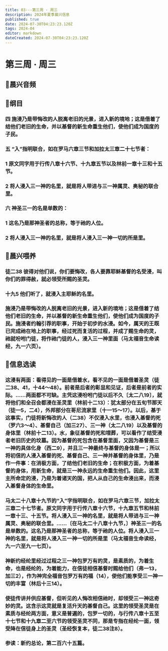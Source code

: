 ```yaml
---
title: 03---第三周 · 周三
description: 2024年夏季晨兴信息
published: true
date: 2024-07-30T04:23:23.120Z
tags: 2024-04
editor: markdown
dateCreated: 2024-07-30T04:23:23.120Z
---
```


# 第三周 · 周三
## 🎵晨兴音频

## 📖纲目

### 四    施浸乃是带悔改的人脱离老旧的光景，进入新的境地；这是借着了结他们老旧的生命，并以基督的新生命重生他们，使他们成为国度的子民。

### 五    “入”指明联合，如在罗马六章三节和加拉太三章二十七节者：

### 1    原文同字用于行传八章十六节、十九章五节以及林前一章十三和十五节。

### 2    将人浸入三一神的名里，就是将人带进与三一神属灵、奥秘的联合里。

### 六    神圣三一的名是单数的：

### 1    这名乃是那神圣者的总称，等于祂的人位。

### 2    将人浸入三一神的名里，就是将人浸入三一神一切的所是里。

## 📖晨兴喂养

### 徒二38    彼得对他们说，你们要悔改，各人要靠耶稣基督的名受浸，叫你们的罪得赦，就必领受所赐的圣灵。

### 十九5    他们听了，就浸入主耶稣的名里。

### 施浸乃是带悔改的人脱离老旧的光景，进入新的境地；这是借着了结他们老旧的生命，并以基督的新生命重生他们，使他们成为国度的子民。施浸者约翰引荐的职事，开始于初步的水浸。如今，属天的王既已完成祂在地上的职事，经过死而复活的过程，并成了赐生命的灵，祂就吩咐门徒，将作祂门徒的人，浸入三一神里面（马太福音生命读经，九一六页）。

## 📖信息选读

### 这浸有两面：看得见的一面是借着水，看不见的一面是借着圣灵（徒二38、41，十44～48）。前者是后者的彰显和见证，后者是前者的实际。……两面都不可缺。主凭这浸吩咐门徒以后不久〔太二八19〕，就将他们和全召会都浸在圣灵里（林前十二13）：犹太部分在五旬节那天（徒一5，二4），外邦部分在哥尼流家里（十一15～17）。以后，基于这事实，门徒将新悔改的人（二38）不仅浸入水里，也浸入基督的死（罗六3～4）、基督自己（加三27）、三一神（太二八19）以及基督的身体里（林前十二13）。水，象征基督的死和埋葬，可以看作了结受浸者老旧历史的坟墓。因为基督的死包含在基督里面，又因为基督是三一神的具体化身（西二9），并且三一神最终与基督的身体是一；所以将初信的人浸入基督的死、基督自己、三一神并基督的身体里，乃是作一件事：在消极方面，了结他们老旧的生命；在积极方面，为着基督的身体，用新生命，就是三一神永远的生命重生他们。因此，这里主所命定的浸，乃是为着诸天的国，把人从自己的生命浸出来，而浸入基督身体的生命里。

### 马太二十八章十九节的“入”字指明联合，如在罗马六章三节，加拉太三章二十七节者。原文同字用于行传八章十六节，十九章五节和林前一章十三、十五节。将人浸入三一神的名里，就是将人带进与三一神属灵、奥秘的联合里。……〔在马太二十八章十九节，〕神圣三一的名是单数的。这名乃是那神圣者的总称，等于祂的人位。将人浸入三一神的名里，就是将人浸入三一神一切的所是里（马太福音生命读经，九一六至九一七页）。

### 神新约经纶里经过过程之三一神包罗万有的灵，是素质的，为着生命，也是经纶的，为着能力，在信徒相信基督时赐给他们（弗一13，加三2），作为神完全福音包罗万有的福（14），使他们能享受三一神一切的丰富（林后十三14）。

### 使徒传讲并供应基督，但听见的人悔改相信祂时，却领受三一神这奇妙的灵。这含示这灵就是复活升天的基督自己。这里的领受圣灵是在素质与经纶两方面，意义是普遍的，包罗一切的，与行传八章十五至十七节和十九章二至六节的领受圣灵不同，那是专指在经纶一面，领受降在信徒身上的圣灵（圣经恢复本，徒二38注8）。

### 参读：新约总论，第二百六十五篇。
<!-- Google tag (gtag.js) -->
<script async src="https://www.googletagmanager.com/gtag/js?id=G-1P8709Z16T"></script>
<script>
  window.dataLayer = window.dataLayer || [];
  function gtag(){dataLayer.push(arguments);}
  gtag('js', new Date());

  gtag('config', 'G-1P8709Z16T');
</script>
